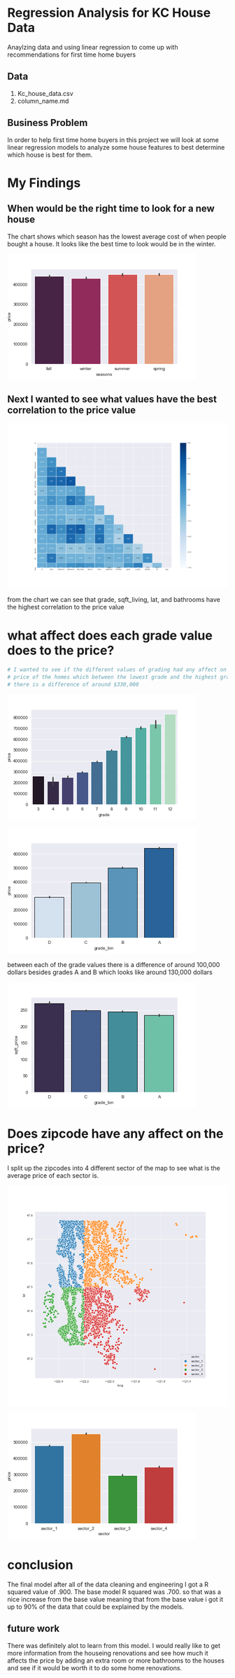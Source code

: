 # Regression Analysis for KC House Data

Anaylzing data and using linear regression to come up with recommendations for first time 
home buyers

## Data

1. Kc_house_data.csv
2. column_name.md


## Business Problem

In order to help first time home buyers in this project we will look at some linear regression models
to analyze some house features to best determine which house is best for them.

# My Findings

## When would be the right time to look for a new house

The chart shows which season has the lowest average cost of when people bought a house.
It looks like the best time to look would be in the winter.


![best_season_to_buy_a_house](images/season_average.png)

## Next I wanted to see what values have the best correlation to the price value

![HeatMap of correlations](images/heatmap_corr.png)

from the chart we can see that grade, sqft_living, lat, and bathrooms have the highest correlation to the price value

# what affect does each grade value does to the price?


```python
# I wanted to see if the different values of grading had any affect on the
# price of the homes which between the lowest grade and the highest grade 
# there is a difference of around $330,000 
```

![Price of different grade values](images/grade_price.png)

![Grade binned](images/grade_bin.png)

between each of the grade values there is a difference of around 100,000 dollars besides grades A and B which looks like around 130,000 dollars

![price per square foot](images/sqft_grade.png)

# Does zipcode have any affect on the price?

I split up the zipcodes into 4 different sector of the map to see what is the average price of each sector is.

![Map of zipcodes organized by sectors](images/sector_map.png)

![Average Price per sector](images/sector_bar.png)

# conclusion

The final model after all of the data cleaning and engineering I got a R squared value of .900.
The base model R squared was .700. so that was a nice increase from the base value meaning that from the base value i got it up to 90% of the data that could be explained by the models.

## future work

There was definitely alot to learn from this model. I would really like to get more information from the houseing renovations and see how much it affects the price by adding an extra room or more bathrooms to the houses and see if it would be worth it to do some home renovations.


```python

```

